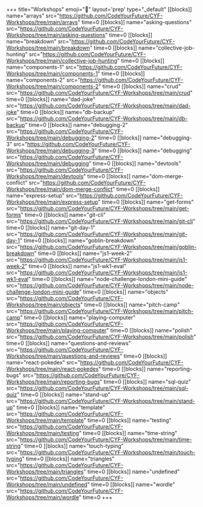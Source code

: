 +++
title="Workshops"
emoji="🧰"
layout='prep'
type="_default"
[[blocks]]
name="arrays"
src="https://github.com/CodeYourFuture/CYF-Workshops/tree/main/arrays"
time=0
[[blocks]]
name="asking-questions"
src="https://github.com/CodeYourFuture/CYF-Workshops/tree/main/asking-questions"
time=0
[[blocks]]
name="breakdown"
src="https://github.com/CodeYourFuture/CYF-Workshops/tree/main/breakdown"
time=0
[[blocks]]
name="collective-job-hunting"
src="https://github.com/CodeYourFuture/CYF-Workshops/tree/main/collective-job-hunting"
time=0
[[blocks]]
name="components-1"
src="https://github.com/CodeYourFuture/CYF-Workshops/tree/main/components-1"
time=0
[[blocks]]
name="components-2"
src="https://github.com/CodeYourFuture/CYF-Workshops/tree/main/components-2"
time=0
[[blocks]]
name="crud"
src="https://github.com/CodeYourFuture/CYF-Workshops/tree/main/crud"
time=0
[[blocks]]
name="dad-joke"
src="https://github.com/CodeYourFuture/CYF-Workshops/tree/main/dad-joke"
time=0
[[blocks]]
name="db-backup"
src="https://github.com/CodeYourFuture/CYF-Workshops/tree/main/db-backup"
time=0
[[blocks]]
name="debugging-2"
src="https://github.com/CodeYourFuture/CYF-Workshops/tree/main/debugging-2"
time=0
[[blocks]]
name="debugging-3"
src="https://github.com/CodeYourFuture/CYF-Workshops/tree/main/debugging-3"
time=0
[[blocks]]
name="debugging"
src="https://github.com/CodeYourFuture/CYF-Workshops/tree/main/debugging"
time=0
[[blocks]]
name="devtools"
src="https://github.com/CodeYourFuture/CYF-Workshops/tree/main/devtools"
time=0
[[blocks]]
name="dom-merge-conflict"
src="https://github.com/CodeYourFuture/CYF-Workshops/tree/main/dom-merge-conflict"
time=0
[[blocks]]
name="express-setup"
src="https://github.com/CodeYourFuture/CYF-Workshops/tree/main/express-setup"
time=0
[[blocks]]
name="get-forms"
src="https://github.com/CodeYourFuture/CYF-Workshops/tree/main/get-forms"
time=0
[[blocks]]
name="git-cli"
src="https://github.com/CodeYourFuture/CYF-Workshops/tree/main/git-cli"
time=0
[[blocks]]
name="git-day-1"
src="https://github.com/CodeYourFuture/CYF-Workshops/tree/main/git-day-1"
time=0
[[blocks]]
name="goblin-breakdown"
src="https://github.com/CodeYourFuture/CYF-Workshops/tree/main/goblin-breakdown"
time=0
[[blocks]]
name="js1-week-2"
src="https://github.com/CodeYourFuture/CYF-Workshops/tree/main/js1-week-2"
time=0
[[blocks]]
name="js1-wk1-eval"
src="https://github.com/CodeYourFuture/CYF-Workshops/tree/main/js1-wk1-eval"
time=0
[[blocks]]
name="node-challenge-london-mini-guide"
src="https://github.com/CodeYourFuture/CYF-Workshops/tree/main/node-challenge-london-mini-guide"
time=0
[[blocks]]
name="objects"
src="https://github.com/CodeYourFuture/CYF-Workshops/tree/main/objects"
time=0
[[blocks]]
name="pitch-camp"
src="https://github.com/CodeYourFuture/CYF-Workshops/tree/main/pitch-camp"
time=0
[[blocks]]
name="playing-computer"
src="https://github.com/CodeYourFuture/CYF-Workshops/tree/main/playing-computer"
time=0
[[blocks]]
name="polish"
src="https://github.com/CodeYourFuture/CYF-Workshops/tree/main/polish"
time=0
[[blocks]]
name="questions-and-reviews"
src="https://github.com/CodeYourFuture/CYF-Workshops/tree/main/questions-and-reviews"
time=0
[[blocks]]
name="react-pokedex"
src="https://github.com/CodeYourFuture/CYF-Workshops/tree/main/react-pokedex"
time=0
[[blocks]]
name="reporting-bugs"
src="https://github.com/CodeYourFuture/CYF-Workshops/tree/main/reporting-bugs"
time=0
[[blocks]]
name="sql-quiz"
src="https://github.com/CodeYourFuture/CYF-Workshops/tree/main/sql-quiz"
time=0
[[blocks]]
name="stand-up"
src="https://github.com/CodeYourFuture/CYF-Workshops/tree/main/stand-up"
time=0
[[blocks]]
name="template"
src="https://github.com/CodeYourFuture/CYF-Workshops/tree/main/template"
time=0
[[blocks]]
name="testing"
src="https://github.com/CodeYourFuture/CYF-Workshops/tree/main/testing"
time=0
[[blocks]]
name="time-string"
src="https://github.com/CodeYourFuture/CYF-Workshops/tree/main/time-string"
time=0
[[blocks]]
name="touch-typing"
src="https://github.com/CodeYourFuture/CYF-Workshops/tree/main/touch-typing"
time=0
[[blocks]]
name="triangles"
src="https://github.com/CodeYourFuture/CYF-Workshops/tree/main/triangles"
time=0
[[blocks]]
name="undefined"
src="https://github.com/CodeYourFuture/CYF-Workshops/tree/main/undefined"
time=0
[[blocks]]
name="wordle"
src="https://github.com/CodeYourFuture/CYF-Workshops/tree/main/wordle"
time=0
+++
